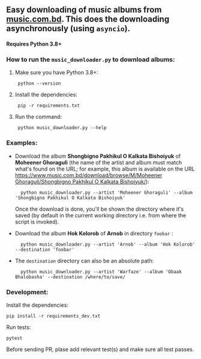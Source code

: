 ## Easy downloading of music albums from [music.com.bd][1]. This does the downloading asynchronously (using `asyncio`).

#### Requires Python 3.8+

### How to run the `music_downloader.py` to download albums:

1. Make sure you have Python 3.8+:

		python --version

2. Install the dependencies:

		pip -r requirements.txt

3. Run the command:

		python music_downloader.py --help


### Examples:

- Download the album **Shongbigno Pakhikul O Kalkata Bishoiyuk** of **Moheener Ghoraguli** (the name of the artist and album must match what's found on the URL; for example, this album is available on the URL [https://www.music.com.bd/download/browse/M/Moheener Ghoraguli/Shongbigno Pakhikul O Kalkata Bishoiyuk/][2]):

		python music_downloader.py --artist 'Moheener Ghoraguli' --album 'Shongbigno Pakhikul O Kalkata Bishoiyuk'

	Once the download is done, you'll be shown the directory where it's saved (by default in the current working directory i.e. from where the script is invoked).

- Download the album **Hok Kolorob** of **Arnob** in directory `foobar` :

		python music_downloader.py --artist 'Arnob' --album 'Hok Kolorob' --destination 'foobar'


- The `destination` directory can also be an absolute path:

		python music_downloader.py --artist 'Warfaze' --album 'Obaak Bhalobasha' --destination /where/to/save/


### Development:

Install the dependencies:

	pip install -r requirements_dev.txt

Run tests:

	pytest

Before sending PR, plase add relevant test(s) and make sure all test passes.


[1]: https://music.com.bd
[2]: https://www.music.com.bd/download/browse/M/Moheener%20Ghoraguli/Shongbigno%20Pakhikul%20O%20Kalkata%20Bishoiyuk/
